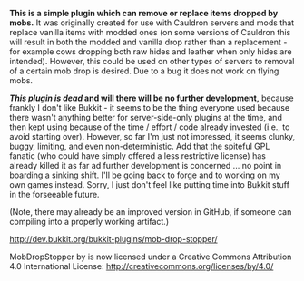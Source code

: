 **This is a simple plugin which can remove or replace items dropped by mobs.** It was originally created for use with Cauldron servers and mods that replace vanilla items with modded ones (on some versions of Cauldron this will result in both the modded and vanilla drop rather than a replacement - for example cows dropping both raw hides and leather when only hides are intended). However, this could be used on other types of servers to removal of a certain mob drop is desired. Due to a bug it does not work on flying mobs.

***This plugin is dead* and will there will be no further development,** because frankly I don't like Bukkit - it seems to be the thing everyone used because there wasn't anything better for server-side-only plugins at the time, and then kept using because of the time / effort / code already invested (i.e., to avoid starting over). However, so far I'm just not impressed, it seems clunky, buggy, limiting, and even non-deterministic. Add that the spiteful GPL fanatic (who could have simply offered a less restrictive license) has already killed it as far ad further development is concerned ... no point in boarding a sinking shift. I'll be going back to forge and to working on my own games instead. Sorry, I just don't feel like putting time into Bukkit stuff in the forseeable future.

(Note, there may already be an improved version in GitHub, if someone can compiling into a properly working artifact.)

http://dev.bukkit.org/bukkit-plugins/mob-drop-stopper/

MobDropStopper by is now licensed under a Creative Commons Attribution 4.0 International License: http://creativecommons.org/licenses/by/4.0/


